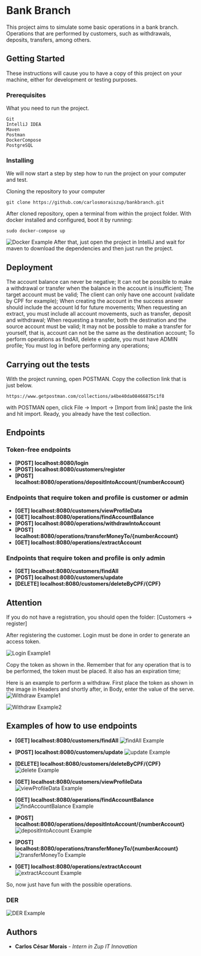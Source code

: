 # Bank Branch

This project aims to simulate some basic operations in a bank branch. 
Operations that are performed by customers, such as withdrawals, deposits, transfers, among others.

## Getting Started

These instructions will cause you to have a copy of this project on your machine, either for development or testing purposes.

### Prerequisites

What you need to run the project.
```
Git
IntelliJ IDEA
Maven
Postman
DockerCompose
PostgreSQL
```

### Installing

We will now start a step by step how to run the project on your computer and test.

Cloning the repository to your computer
```
git clone https://github.com/carlosmoraiszup/bankbranch.git
```
After cloned repository, open a terminal from within the project folder.
With docker installed and configured, boot it by running:
```
sudo docker-compose up
```
![Docker Example](dockercompose.png)
After that, just open the project in IntelliJ and wait for maven to download the 
dependencies and then just run the project.

## Deployment

The account balance can never be negative;
It can not be possible to make a withdrawal or transfer when the balance in the account is insufficient;
The target account must be valid;
The client can only have one account (validate by CPF for example);
When creating the account in the success answer should include the account Id for future
movements;
When requesting an extract, you must include all account movements, such as
transfer, deposit and withdrawal;
When requesting a transfer, both the destination and the source account must be
valid;
It may not be possible to make a transfer for yourself, that is, account
can not be the same as the destination account;
To perform operations as findAll, delete e update, you must have ADMIN profile;
You must log in before performing any operations;

## Carrying out the tests
With the project running, open POSTMAN.
Copy the collection link that is just below.
```
https://www.getpostman.com/collections/a4be40da08466875c1f8
```
with POSTMAN open, click File -> Import -> [Import from link]
paste the link and hit import. Ready, you already have the test collection.

## Endpoints
### Token-free endpoints

* **[POST] localhost:8080/login**
* **[POST] localhost:8080/customers/register**
* **[POST] localhost:8080/operations/depositIntoAccount/{numberAccount}**

### Endpoints that require token and profile is customer or admin

* **[GET] localhost:8080/customers/viewProfileData**
* **[GET] localhost:8080/operations/findAccountBalance**
* **[POST] localhost:8080/operations/withdrawIntoAccount**
* **[POST] localhost:8080/operations/transferMoneyTo/{numberAccount}**
* **[GET] localhost:8080/operations/extractAccount**

### Endpoints that require token and profile is only admin

* **[GET] localhost:8080/customers/findAll**
* **[POST] localhost:8080/customers/update**
* **[DELETE] localhost:8080/customers/deleteByCPF/{CPF}**

## Attention

If you do not have a registration, you should open the folder: [Customers -> register]

After registering the customer. Login must be done in order to generate an access token.

![Login Example1](imagens/login.png)

Copy the token as shown in the. Remember that for any operation that is to be performed,
the token must be placed. It also has an expiration time;

Here is an example to perform a withdraw. 
First place the token as shown in the image in Headers and shortly after, in Body, enter the value of the serve.
![Withdraw Example1](imagens/whitdraw1.png)

![Withdraw Example2](imagens/withdraw2.png)

## Examples of how to use endpoints

* **[GET] localhost:8080/customers/findAll**
![findAll Example](imagens/findAll.png)

* **[POST] localhost:8080/customers/update**
![update Example](imagens/update.png)

* **[DELETE] localhost:8080/customers/deleteByCPF/{CPF}**
![delete Example](imagens/delete.png)

* **[GET] localhost:8080/customers/viewProfileData**
![viewProfileData Example](imagens/viewProfileData.png)


* **[GET] localhost:8080/operations/findAccountBalance**
![findAccountBalance Example](imagens/findAccountBalance.png)

* **[POST] localhost:8080/operations/depositIntoAccount/{numberAccount}**
![depositIntoAccount Example](imagens/depositIntoAccount.png)

* **[POST] localhost:8080/operations/transferMoneyTo/{numberAccount}**
![transferMoneyTo Example](imagens/transferMoneyTo.png)

* **[GET] localhost:8080/operations/extractAccount**
![extractAccount Example](imagens/extractAccount.png)


So, now just have fun with the possible operations.

### DER
![DER Example](DER.png)

## Authors

* **Carlos César Morais** - *Intern in Zup IT Innovation*


